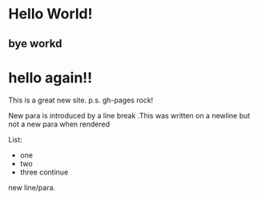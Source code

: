 # Hello World! 

## bye workd

# hello again!!

This is a great new site.
p.s. gh-pages rock!

New para is introduced by a line break
.This was written on a newline but not a new para when rendered

List:
- one
- two
- three
  continue
  
new line/para.
